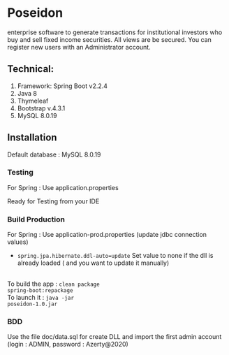 # Poseidon
enterprise software to generate transactions for institutional investors who buy and sell fixed income securities.
All views are be secured. You can register new users with an Administrator account.
## Technical:

1. Framework: Spring Boot v2.2.4
2. Java 8
3. Thymeleaf
4. Bootstrap v.4.3.1
5. MySQL 8.0.19
## Installation
Default database : MySQL 8.0.19

### Testing
For Spring : Use application.properties<br/>

Ready for Testing from your IDE

### Build Production

For Spring : Use application-prod.properties (update jdbc connection values)
<ul>
<li><code>spring.jpa.hibernate.ddl-auto=update</code> Set value to none if the dll is already loaded ( and you want to update it manually)</li>
</ul>

<br/>To build the app : <code>clean package spring-boot:repackage</code>
<br/>To launch it : <code>java -jar poseidon-1.0.jar</code> 

### BDD 
Use the file doc/data.sql for create DLL and import the first admin account (login : ADMIN, password : Azerty@2020)





